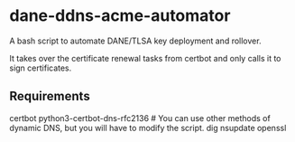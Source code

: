# dane-ddns-acme-automator

A bash script to automate DANE/TLSA key deployment and rollover.

It takes over the certificate renewal tasks from certbot and only calls it to sign certificates.

## Requirements
certbot
python3-certbot-dns-rfc2136 # You can use other methods of dynamic DNS, but you will have to modify the script.
dig
nsupdate
openssl
